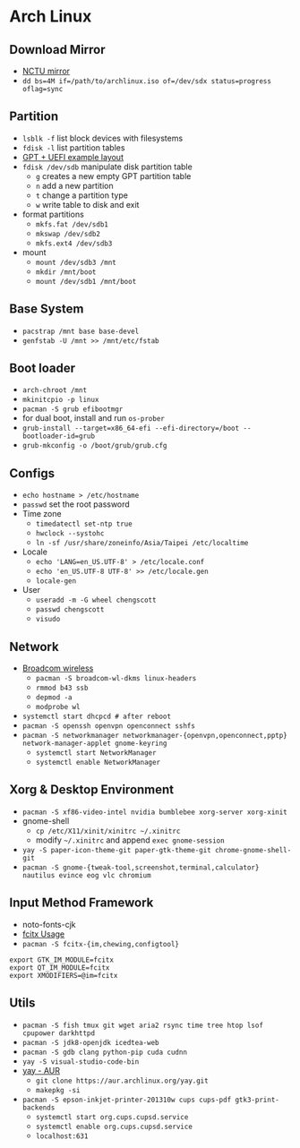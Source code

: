 # Arch Linux

## Download Mirror

- [NCTU mirror](http://archlinux.cs.nctu.edu.tw/iso/)
- `dd bs=4M if=/path/to/archlinux.iso of=/dev/sdx status=progress oflag=sync`

## Partition

- `lsblk -f` list block devices with filesystems
- `fdisk -l` list partition tables
- [GPT + UEFI example layout](https://wiki.archlinux.org/index.php/Partitioning#GPT_.2B_UEFI_example_layout)
- `fdisk /dev/sdb` manipulate disk partition table
    - `g` creates a new empty GPT partition table
    - `n` add a new partition
    - `t` change a partition type
    - `w` write table to disk and exit
- format partitions
    - `mkfs.fat /dev/sdb1`
    - `mkswap /dev/sdb2`
    - `mkfs.ext4 /dev/sdb3`
- mount
    - `mount /dev/sdb3 /mnt`
    - `mkdir /mnt/boot`
    - `mount /dev/sdb1 /mnt/boot`

## Base System

- `pacstrap /mnt base base-devel`
- `genfstab -U /mnt >> /mnt/etc/fstab`

## Boot loader

- `arch-chroot /mnt`
- `mkinitcpio -p linux`
- `pacman -S grub efibootmgr`
- for dual boot, install and run `os-prober`
- `grub-install --target=x86_64-efi --efi-directory=/boot --bootloader-id=grub`
- `grub-mkconfig -o /boot/grub/grub.cfg`


## Configs

- `echo hostname > /etc/hostname`
- `passwd` set the root password
- Time zone
    - `timedatectl set-ntp true`
    - `hwclock --systohc`
    - `ln -sf /usr/share/zoneinfo/Asia/Taipei /etc/localtime`
- Locale
    - `echo 'LANG=en_US.UTF-8' > /etc/locale.conf`
    - `echo 'en_US.UTF-8 UTF-8' >> /etc/locale.gen`
    - `locale-gen`
- User
    - `useradd -m -G wheel chengscott`
    - `passwd chengscott`
    - `visudo`

## Network

- [Broadcom wireless](https://wiki.archlinux.org/index.php/broadcom_wireless#Installation)
    - `pacman -S broadcom-wl-dkms linux-headers`
    - `rmmod b43 ssb`
    - `depmod -a`
    - `modprobe wl`
- `systemctl start dhcpcd # after reboot`
- `pacman -S openssh openvpn openconnect sshfs`
- `pacman -S networkmanager networkmanager-{openvpn,openconnect,pptp} network-manager-applet gnome-keyring`
    - `systemctl start NetworkManager`
    - `systemctl enable NetworkManager`

## Xorg & Desktop Environment

- `pacman -S xf86-video-intel nvidia bumblebee xorg-server xorg-xinit`
- gnome-shell
    - `cp /etc/X11/xinit/xinitrc ~/.xinitrc`
    - modify `~/.xinitrc` and append `exec gnome-session`
- `yay -S paper-icon-theme-git paper-gtk-theme-git chrome-gnome-shell-git`
- `pacman -S gnome-{tweak-tool,screenshot,terminal,calculator} nautilus evince eog vlc chromium`

## Input Method Framework

- noto-fonts-cjk
- [fcitx Usage](https://wiki.archlinux.org/index.php/fcitx#Usage)
- `pacman -S fcitx-{im,chewing,configtool}`
```bash=
export GTK_IM_MODULE=fcitx
export QT_IM_MODULE=fcitx
export XMODIFIERS=@im=fcitx
```

## Utils

- `pacman -S fish tmux git wget aria2 rsync time tree htop lsof cpupower darkhttpd`
- `pacman -S jdk8-openjdk icedtea-web`
- `pacman -S gdb clang python-pip cuda cudnn`
- `yay -S visual-studio-code-bin`
- [yay - AUR](https://aur.archlinux.org/packages/yay/)
    - `git clone https://aur.archlinux.org/yay.git `
    - `makepkg -si`
- `pacman -S epson-inkjet-printer-201310w cups cups-pdf gtk3-print-backends`
    - `systemctl start org.cups.cupsd.service`
    - `systemctl enable org.cups.cupsd.service`
    -  `localhost:631`
